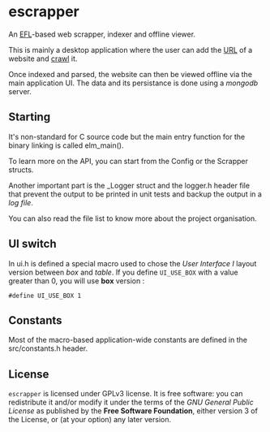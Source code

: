 # escrapper

An [EFL](https://en.wikipedia.org/wiki/Enlightenment_Foundation_Libraries)-based
web scrapper, indexer and offline viewer.

This is mainly a desktop application where the user can add the 
[URL](https://en.wikipedia.org/wiki/URL) of a website and 
[crawl](https://en.wikipedia.org/wiki/Web_crawler) it.

Once indexed and parsed, the website can then be viewed offline via the
main application UI. The data and its persistance is done using a 
*mongodb* server.

## Starting

It's non-standard for C source code but the main entry function for the 
binary linking is called elm_main().

To learn more on the API, you can start from the Config or the Scrapper 
structs.

Another important part is the _Logger struct and the logger.h header file 
that prevent the output to be printed in unit tests and backup the output 
in a *log file*.

You can also read the file list to know more about the project organisation.

## UI switch

In ui.h is defined a special macro used to chose the *User Interface I* layout
version between *box* and *table*. If you define `UI_USE_BOX` with a value 
greater than 0, you will use **box** version :

	#define UI_USE_BOX 1

## Constants

Most of the macro-based application-wide constants are defined in the 
src/constants.h header.


## License

`escrapper` is licensed under GPLv3 license. It is free software: you can 
redistribute it and/or modify it under the terms of the 
*GNU General Public License* as published by the **Free Software Foundation**, 
either version 3 of the License, or (at your option) any later version.
